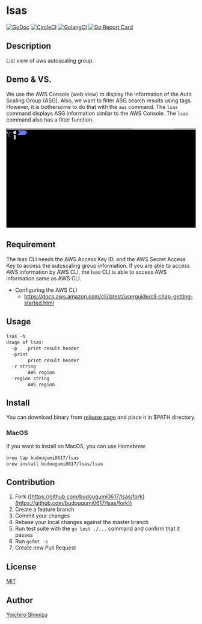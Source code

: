lsas
====

[![GoDoc](https://godoc.org/github.com/budougumi0617/lsas?status.svg)](https://godoc.org/github.com/budougumi0617/lsas)
[![CircleCI](https://img.shields.io/circleci/project/github/budougumi0617/lsas.svg)](https://circleci.com/gh/budougumi0617/lsas/tree/master)
[![GolangCI](https://golangci.com/badges/github.com/budougumi0617/lsas.svg)](https://golangci.com/r/github.com/budougumi0617/lsas)
[![Go Report Card](https://goreportcard.com/badge/github.com/budougumi0617/lsas)](https://goreportcard.com/report/github.com/budougumi0617/lsas)

## Description
List view of aws autoscaling group.

## Demo & VS.
We use the AWS Console (web view) to display the information of the Auto Scaling Group (ASG). Also, we want to filter ASG search results using tags.
However, it is bothersome to do that with the `aws` command.
The `lsas` command displays ASG information similar to the AWS Console. The `lsas` command also has a filter function.

![aws command vs lsas](demo.gif)

## Requirement
The lsas CLI needs the AWS Access Key ID, and the AWS Secret Access Key to access the autoscaling group information.
If you are able to access AWS information by AWS CLI, the lsas CLI is able to access AWS information same as AWS CLI.

- Configuring the AWS CLI
  - https://docs.aws.amazon.com/cli/latest/userguide/cli-chap-getting-started.html


## Usage

```
lsas -h
Usage of lsas:
  -p	print result header
  -print
    	print result header
  -r string
    	AWS region
  -region string
    	AWS region
```

## Install
You can download binary from [release page](https://github.com/budougumi0617/lsas/releases) and place it in $PATH directory.

### MacOS
If you want to install on MacOS, you can use Homebrew.
```
brew tap budougumi0617/lsas
brew install budougumi0617/lsas/lsas
```


## Contribution
1. Fork ([https://github.com/budougumi0617/lsas/fork](https://github.com/budougumi0617/lsas/fork))
2. Create a feature branch
3. Commit your changes
4. Rebase your local changes against the master branch
5. Run test suite with the `go test ./...` command and confirm that it passes
6. Run `gofmt -s`
7. Create new Pull Request

## License

[MIT](https://github.com/budougumi0617/lsas/blob/master/LICENSE)

## Author

[Yoichiro Shimizu](https://github.com/budougumi0617)

